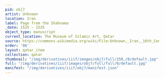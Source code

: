```yaml
---
pid: obj7
artist: Unknown
location: Iran
label: Page from the Shahnama
_date: 1525 - 1535
object_type: manuscript
current_location: The Museum of Islamic Art, Qatar
source: https://commons.wikimedia.org/wiki/File:Unknown,_Iran,_16th_Century_-_Page_from_the_Shahnama_-_Google_Art_Project.jpg
order: '06'
layout: qatar_item
collection: qatar
thumbnail: "/img/derivatives/iiif/images/obj7/full/250,/0/default.jpg"
full: "/img/derivatives/iiif/images/obj7/full/full/0/default.jpg"
manifest: "/img/derivatives/iiif/obj7/manifest.json"
---
```

